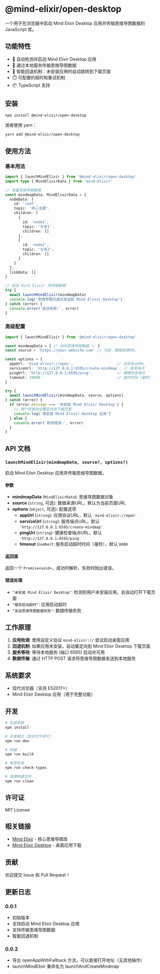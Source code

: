 # @mind-elixir/open-desktop

一个用于在浏览器中启动 Mind Elixir Desktop 应用并传输思维导图数据的 JavaScript 库。

## 功能特性

- 🚀 自动检测并启动 Mind Elixir Desktop 应用
- 📡 通过本地服务传输思维导图数据
- 🔄 智能回退机制：未安装应用时自动跳转到下载页面
- ⏱️ 可配置的超时和重试机制
- 📦 TypeScript 支持

## 安装

```bash
npm install @mind-elixir/open-desktop
```

或者使用 yarn：

```bash
yarn add @mind-elixir/open-desktop
```

## 使用方法

### 基本用法

```typescript
import { launchMindElixir } from '@mind-elixir/open-desktop'
import type { MindElixirData } from 'mind-elixir'

// 准备思维导图数据
const mindmapData: MindElixirData = {
  nodeData: {
    id: 'root',
    topic: '中心主题',
    children: [
      {
        id: 'node1',
        topic: '分支1',
        children: []
      },
      {
        id: 'node2',
        topic: '分支2',
        children: []
      }
    ]
  },
  linkData: []
}

// 启动 Mind Elixir 并传输数据
try {
  await launchMindElixir(mindmapData)
  console.log('思维导图已成功发送到 Mind Elixir Desktop')
} catch (error) {
  console.error('启动失败:', error)
}
```

### 高级配置

```typescript
import { launchMindElixir } from '@mind-elixir/open-desktop'

const mindmapData = { /* 你的思维导图数据 */ }
const source = 'https://your-website.com' // 可选：数据来源URL

const options = {
  appUrl: 'mind-elixir://open',                    // 应用协议URL
  serviceUrl: 'http://127.0.0.1:6595/create-mindmap', // 服务端点
  pingUrl: 'http://127.0.0.1:6595/ping',           // 健康检查端点
  timeout: 10000                                   // 超时时间（毫秒）
}

try {
  await launchMindElixir(mindmapData, source, options)
} catch (error) {
  if (error.message === '未安装 Mind Elixir Desktop') {
    // 用户将被自动重定向到下载页面
    console.log('请安装 Mind Elixir Desktop 应用')
  } else {
    console.error('其他错误:', error)
  }
}
```

## API 文档

### `launchMindElixir(mindmapData, source?, options?)`

启动 Mind Elixir Desktop 应用并传输思维导图数据。

#### 参数

- **mindmapData** (`MindElixirData`): 思维导图数据对象
- **source** (`string`, 可选): 数据来源URL，默认为当前页面URL
- **options** (`object`, 可选): 配置选项
  - **appUrl** (`string`): 应用协议URL，默认 `'mind-elixir://open'`
  - **serviceUrl** (`string`): 服务端点URL，默认 `'http://127.0.0.1:6595/create-mindmap'`
  - **pingUrl** (`string`): 健康检查端点URL，默认 `'http://127.0.0.1:6595/ping'`
  - **timeout** (`number`): 服务启动超时时间（毫秒），默认 `8000`

#### 返回值

返回一个 `Promise<void>`，成功时解析，失败时抛出错误。

#### 错误处理

- `"未安装 Mind Elixir Desktop"`: 检测到用户未安装应用，会自动打开下载页面
- `"服务启动超时"`: 应用启动超时
- `"发送思维导图数据失败"`: 数据传输失败

## 工作原理

1. **应用检测**: 使用自定义协议 `mind-elixir://` 尝试启动桌面应用
2. **回退机制**: 如果应用未安装，自动重定向到 Mind Elixir Desktop 下载页面
3. **服务等待**: 等待本地服务 (端口 6595) 启动并可用
4. **数据传输**: 通过 HTTP POST 请求将思维导图数据发送到本地服务

## 系统要求

- 现代浏览器（支持 ES2017+）
- Mind Elixir Desktop 应用（用于完整功能）

## 开发

```bash
# 安装依赖
npm install

# 开发模式（监听文件变化）
npm run dev

# 构建
npm run build

# 类型检查
npm run check-types

# 清理构建文件
npm run clean
```

## 许可证

MIT License

## 相关链接

- [Mind Elixir](https://github.com/ssshooter/mind-elixir-core) - 核心思维导图库
- [Mind Elixir Desktop](https://desktop.mind-elixir.com/) - 桌面应用下载

## 贡献

欢迎提交 Issue 和 Pull Request！

## 更新日志

### 0.0.1

- 初始版本
- 支持启动 Mind Elixir Desktop 应用
- 支持传输思维导图数据
- 智能回退机制

### 0.0.2

- 导出 openAppWithFallback 方法，可以直接打开地址（无其他操作）
- launchMindElixir 重命名为 launchAndCreateMindmap

